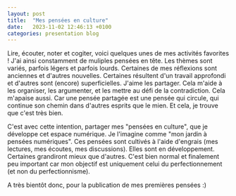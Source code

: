 ```yaml
---
layout: post
title:  "Mes pensées en culture"
date:   2023-11-02 12:46:13 +0100
categories: presentation blog
---
```


Lire, écouter, noter et cogiter, voici quelques unes de mes activités favorites ! J'ai ainsi constamment de muliples pensées en tête. Les thèmes sont variés, parfois légers et parfois lourds. Certaines de mes réflexions sont anciennes et d'autres nouvelles. Certaines résultent d'un travail approfondi et d'autres sont (encore) superficielles. J'aime les partager. Cela m'aide à les organiser, les argumenter, et les mettre au défi de la contradiction. Cela m'apaise aussi. Car une pensée partagée est une pensée qui circule, qui continue son chemin dans d'autres esprits que le mien. Et cela, je trouve que c'est très bien.

C'est avec cette intention, partager mes "pensées en culture", que je développe cet espace numérique. Je l'imagine comme "mon jardin à pensées numériques". Ces pensées sont cultivés à l'aide d'engrais (mes lectures, mes écoutes, mes discussions). Elles sont en développement. Certaines grandiront mieux que d'autres. C'est bien normal et finalement peu important car mon objectif est uniquement celui du perfectionnement (et non du perfectionnisme). 

A très bientôt donc, pour la publication de mes premières pensées :)
